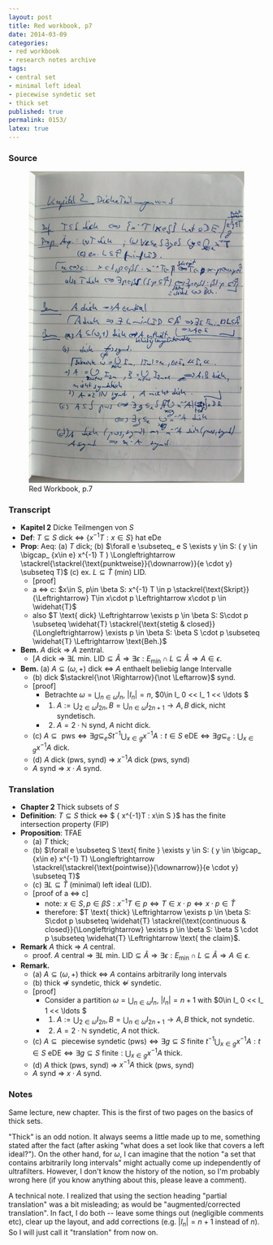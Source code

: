 ```yaml
---
layout: post
title: Red workbook, p7
date: 2014-03-09
categories:
- red workbook
- research notes archive
tags:
- central set
- minimal left ideal
- piecewise syndetic set
- thick set
published: true
permalink: 0153/
latex: true
---
```


### Source

<figure>
  <a href="/assets/2014/red_workbook-p7.jpg">
    <img alt="red workbook, p7" src="/assets/2014/red_workbook-p7.jpg"/>
  </a>
  <figcaption>
    Red Workbook, p.7
  </figcaption>
</figure>

### Transcript

* **Kapitel 2** Dicke Teilmengen von $S$
* **Def**: $T\subseteq S$ dick <=> $\{ x^{-1}T : x\in S \}$ hat eDe
* **Prop**: Aeq: (a) $T$ dick; (b) $\forall e \subseteq_ e S \exists y \in S: ( y \in \bigcap_ {x\in e} x^{-1} T ) \Longleftrightarrow \stackrel{\stackrel{\text{punktweise}}{\downarrow}}{e \cdot y} \subseteq T)$
     (c) ex. $L \subseteq \widehat{T}$ (min) LID.
    * [proof]
    * a <=> c: $x\in S, p\in \beta S: x^{-1} T \in p \stackrel{\text{Skript}}{\Leftrightarrow} T\in x\cdot p \Leftrightarrow x\cdot p \in \widehat{T}$
    * also $T \text{ dick} \Leftrightarrow \exists p \in \beta S: S\cdot p \subseteq \widehat{T} \stackrel{\text{stetig & closed}}{\Longleftrightarrow} \exists p \in \beta S: \beta S \cdot p \subseteq \widehat{T} \Leftrightarrow \text{Beh.}$
* **Bem.** $A$ dick => $A$ zentral.
    * [$A$ dick => $\exists L \text{ min. LID} \subseteq \widehat{A} \Rightarrow \exists \epsilon: E_ \min \cap L \subseteq \widehat{A} \Rightarrow A \in \epsilon$.
* **Bem.** (a) $A \subseteq (\omega, +)$ dick <=> $A$ enthaelt beliebig lange Intervalle
    * (b) dick $\stackrel{\not \Rightarrow}{\not \Leftarrow}$ synd.
    * [proof]
        * Betrachte $\omega = \bigcup_ {n \in \omega} I_ n$, $\left\vert I_ n\right\vert  = n$, $0\in I_ 0 << I_ 1 << \ldots $
        * 1) $A := \bigcup_ {2 \in \omega} I_ {2n}, B = \bigcup_ {n\in \omega} I_ {2n+1} \rightarrow A, B$ dick, nicht syndetisch.
        * 2) $A = 2 \cdot \mathbb{N}$ synd, $A$ nicht dick.
    * (c) $A \subseteq \text{ pws} \Leftrightarrow \exists g \subseteq_ e S { t^{-1} \bigcup_ {x \in g} x^{-1}A : t \in S} \text{ eDE} \Leftrightarrow \exists g \subseteq_ e : \bigcup_ {x \in g} x^{-1}A \text{ dick.}$
    * (d) $A$ dick (pws, synd) => $x^{-1} A$ dick (pws, synd)
    * $A$ synd => $x\cdot A$ synd.

### Translation

* **Chapter 2** Thick subsets of $S$
* **Definition**: $T\subseteq S$ thick <=> $ \{ x^{-1}T : x\in S \}$ has the finite intersection property (FIP)
* **Proposition**: TFAE
    * (a) $T$ thick;
    * (b) $\forall e \subseteq S \text{ finite } \exists y \in S: ( y \in \bigcap_ {x\in e} x^{-1} T) \Longleftrightarrow \stackrel{\stackrel{\text{pointwise}}{\downarrow}}{e \cdot y} \subseteq T)$
    * (c) $\exists L \subseteq \widehat{T}$ (minimal) left ideal (LID).
    * [proof of a <=> c]
        * note: $x\in S, p\in \beta S: x^{-1} T \in p \Leftrightarrow T\in x\cdot p \Leftrightarrow x\cdot p \in \widehat{T}$
        * therefore: $T \text{ thick} \Leftrightarrow \exists p \in \beta S: S\cdot p \subseteq \widehat{T} \stackrel{\text{continuous & closed}}{\Longleftrightarrow} \exists p \in \beta S: \beta S \cdot p \subseteq \widehat{T} \Leftrightarrow \text{ the claim}$.
* **Remark** $A$ thick => $A$ central.
    * proof. $A$ central => $\exists L \text{ min. LID} \subseteq \widehat{A} \Rightarrow \exists \epsilon: E_ \min \cap L \subseteq \widehat{A} \Rightarrow A \in \epsilon$.
* **Remark.**
    * (a) $A \subseteq (\omega, +)$ thick <=> $A$ contains arbitrarily long intervals
    * (b) thick $\not \Rightarrow$ syndetic, thick $\not \Leftarrow$ syndetic.
    * [proof]
        * Consider a partition $\omega = \bigcup_ {n \in \omega} I_ n$, $\vert I_ n\vert  = n+1$ with $0\in I_ 0 << I_ 1 << \ldots $
        * 1) $A := \bigcup_ {2 \in \omega} I_ {2n}, B = \bigcup_ {n\in \omega} I_ {2n+1} \rightarrow A, B$ thick, not syndetic.
        * 2) $A = 2 \cdot \mathbb{N}$ syndetic, $A$ not thick.
    * (c) $A \subseteq \text{ piecewise syndetic (pws)} \Leftrightarrow \exists g \subseteq S \text{ finite } { t^{-1} \bigcup_ {x \in g} x^{-1}A : t \in S} \text{ eDE} \Leftrightarrow \exists g \subseteq S \text{ finite} : \bigcup_ {x \in g} x^{-1}A \text{ thick.}$
    * (d) $A$ thick (pws, synd) => $x^{-1} A$ thick (pws, synd)
    * $A$ synd => $x\cdot A$ synd.

### Notes

Same lecture, new chapter. This is the first of two pages on the basics of thick sets.

"Thick" is an odd notion. It always seems a little made up to me, something stated after the fact (after asking "what does a set look like that covers a left ideal?"). On the other hand, for $\omega$, I can imagine that the notion "a set that contains arbitrarily long intervals" might actually come up independently of ultrafilters. However, I don't know the history of the notion, so I'm probably wrong here (if you know anything about this, please leave a comment).

A technical note. I realized that using the section heading "partial translation" was a bit misleading; as would be "augmented/corrected translation". In fact, I do both -- leave some things out (negligible comments etc), clear up the layout, and add corrections (e.g. $\vert I_ n\vert  = n+1$ instead of $n$). So I will just call it "translation" from now on.
